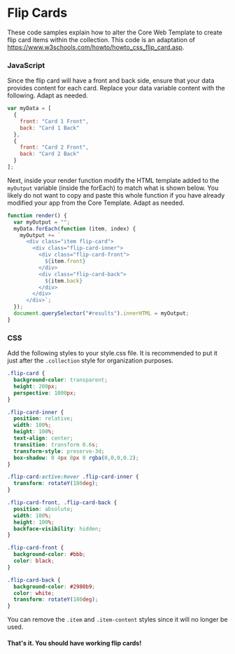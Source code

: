 # Flip Cards

These code samples explain how to alter the Core Web Template to create flip card items within the collection. This code is an adaptation of https://www.w3schools.com/howto/howto_css_flip_card.asp.


### JavaScript
Since the flip card will have a front and back side, ensure that your data provides content for each card. Replace your data variable content with the following. Adapt as needed.
```js
var myData = [
  {
    front: "Card 1 Front",
    back: "Card 1 Back"
  },
  {
    front: "Card 2 Front",
    back: "Card 2 Back"
  }
];
```

Next, inside your render function modify the HTML template added to the `myOutput` variable (inside the forEach) to match what is shown below. You likely do not want to copy and paste this whole function if you have already modified your app from the Core Template. Adapt as needed.
```js
function render() {
  var myOutput = "";
  myData.forEach(function (item, index) {
    myOutput += `
      <div class="item flip-card">
        <div class="flip-card-inner">
          <div class="flip-card-front">
            ${item.front}
          </div>
          <div class="flip-card-back">
            ${item.back}
          </div>
        </div>
      </div>`;
  });
  document.querySelector("#results").innerHTML = myOutput;
}
```
### CSS
Add the following styles to your style.css file. It is recommended to put it just after the `.collection` style for organization purposes.

```css
.flip-card {
  background-color: transparent;
  height: 200px;
  perspective: 1000px;
}

.flip-card-inner {
  position: relative;
  width: 100%;
  height: 100%;
  text-align: center;
  transition: transform 0.6s;
  transform-style: preserve-3d;
  box-shadow: 0 4px 8px 0 rgba(0,0,0,0.2);
}

.flip-card:active:hover .flip-card-inner {
  transform: rotateY(180deg);
}

.flip-card-front, .flip-card-back {
  position: absolute;
  width: 100%;
  height: 100%;
  backface-visibility: hidden;
}

.flip-card-front {
  background-color: #bbb;
  color: black;
}

.flip-card-back {
  background-color: #2980b9;
  color: white;
  transform: rotateY(180deg);
}
```
You can remove the `.item` and `.item-content` styles since it will no longer be used.

#### That's it. You should have working flip cards!
